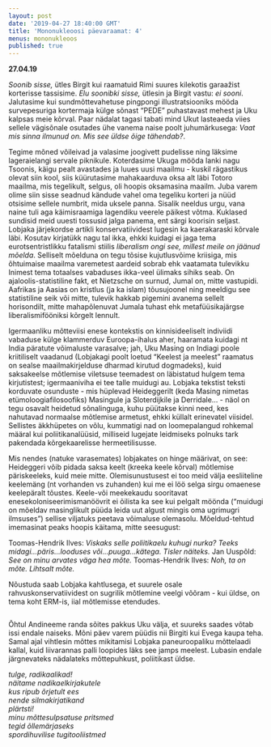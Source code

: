 ```yaml
---
layout: post
date: '2019-04-27 18:40:00 GMT'
title: 'Mononukleoosi päevaraamat: 4'
menus: mononukleoos
published: true
---
```

**27.04.19**

*Soonib sisse,* ütles Birgit kui raamatuid Rimi suures kilekotis garaažist korterisse tassisime. 
*Elu soonibki sisse,* ütlesin ja Birgit vastu: *ei sooni*.  
Jalutasime kui sundmõttevahetuse pingpongi  illustratsiooniks mööda survepesuriga kortermaja külge sõnast “PEDE” puhastavast mehest ja Uku kalpsas meie kõrval. Paar nädalat tagasi tabati mind Ukut lasteaeda viies sellele vägisõnale osutades ühe vanema naise poolt juhumärkusega: 
*Vaat mis sinna ilmunud on. Mis see üldse õige tähendab?*.

Tegime mõned võileivad ja valasime joogivett pudelisse ning läksime lageraielangi servale piknikule. Koterdasime Ukuga mööda lanki nagu Tsoonis, käigu pealt avastades ja luues uusi maailmu - kuskil rägastikus olevat siin kool, siis küürutasime mahakaarduva oksa alt läbi Totoro maailma, mis tegelikult, selgus, oli hoopis oksamasina maailm. Juba varem olime siin sisse seadnud kändude vahel oma tegeliku korteri ja nüüd otsisime sellele numbrit, mida uksele panna. Sisalik neeldus urgu, vana naine tuli aga käimisraamiga lagendiku veerele päikest võtma.
Kuklased sundisid meid uuesti tossusid jalga panema, ent särgi koorisin seljast.  
Lobjaka järjekordse artikli konservatiividest lugesin ka kaerakaraski kõrvale läbi. Kosutav kirjatükk nagu tal ikka, ehkki kuidagi ei jaga tema eurotsentristlikku fatalismi stiilis *liberalism ongi see, millest meile on jäänud mõelda*. Selliselt mõelduna on tegu tõsise kujutlusvõime kriisiga, mis õhtuimaise maailma varemetest aardeid sobrab ehk vaatamata tulevikku Inimest tema totaalses vabaduses ikka-veel ülimaks sihiks seab. On ajaloolis-statistiline fakt, et Nietzsche on surnud, Jumal on, mitte vastupidi. Aafrikas ja Aasias on kristlus (ja ka islam) tõusujoonel ning meeldigu see statistiline seik või mitte, tulevik hakkab pigemini avanema sellelt horisondilt, mitte mahapõlenuvat Jumala tuhast ehk metafüüsikajärgse liberalismifööniksi kõrgelt lennult.  

Igermaanliku mõtteviisi enese kontekstis on kinnisideeliselt indiviidi vabaduse külge klammerduv Euroopa-ihalus aher, haaramata kuidagi nt India päratute võimaluste varasalve; jah, Uku Masing on Indiagi poole kriitiliselt vaadanud (Lobjakagi poolt loetud “Keelest ja meelest” raamatus on sealse maailmakirjelduse dharmad kirutud dogmadeks), kuid saksakeelse mõtlemise viletsuse teemadest on läbistatud hulgem tema kirjutistest; igermaaniviha ei tee talle muidugi au. Lobjaka tekstist teksti korduvate osunduste - mis hüplevad Heideggerilt (keda Masing nimetas etümoloogiafilosoofiks) Masingule ja Sloterdijkile ja Derridale… - näol on tegu osavalt heidetud sõnalinguga, kuhu püütakse kinni need, kes nahutavad normaalse mõtlemise armetust, ehkki küllalt erinevatel viisidel. 
Sellistes äkkhüpetes on võlu, kummatigi nad on loomepalangud rohkemal määral kui poliitikanalüüsid, milliseid lugejate leidmiseks polnuks tark pakendada kõrgekaarelisse hermeetilisusse.   
 
Mis nendes (natuke varasemates) lobjakates on hinge määrivat, on see: Heideggeri võib pidada saksa keelt (kreeka keele kõrval) mõtlemise päriskeeleks, kuid meie mitte. Olemisunustusest ei too meid välja eesliiteline keelemäng (nt vorhanden vs zuhanden) kui me ei löö selga sirgu omaenese keelepäralt tõustes. Keele-või meekekaudu sooritavat enesekoloniseerimismanöövrit ei õilista ka see kui pelgalt möönda (“muidugi on mõeldav masinglikult püüda leida uut algust mingis oma ugrimugri ilmsuses”) sellise viljatuks peetava võimaluse olemasolu. Mõeldud-tehtud imemasinat peaks hoopis käitama, mitte seesugust:

Toomas-Hendrik Ilves: *Viskaks selle poliitikaelu kuhugi nurka? Teeks midagi...päris...looduses või...puuga...kätega. Tisler näiteks.*
Jan Uuspõld: *See on minu arvates väga hea mõte.*
Toomas-Hendrik Ilves: *Noh, ta on mõte. Lihtsalt mõte.*    

Nõustuda saab Lobjaka kahtlusega, et suurele osale rahvuskonservatiividest on sugrilik mõtlemine veelgi võõram - kui üldse, on tema koht ERM-is, iial mõtlemisse etendudes.

<img src="/mono4.PNG" alt="">

Õhtul Andineeme randa sõites pakkus Uku välja, et suureks saades võtab issi endale naiseks. Mõni päev varem püüdis nii Birgiti kui Evega kaupa teha. Samal ajal vihtlesin mõttes mikitamisi Lobjaka paneuroopaliku mõttelaadi kallal, kuid liivarannas palli loopides läks see jamps meelest. Lubasin endale järgnevateks nädalateks mõttepuhkust, poliitikast üldse.

*tulge, radikaalikad!  
näitame nadikaelkirjakutele  
kus ripub õrjetult ees  
nende silmakirjatikand  
plärtsti!  
minu mõttesulpsatuse pritsmed  
tegid õllemärjaseks  
spordihuvilise tugitooliistmed*
